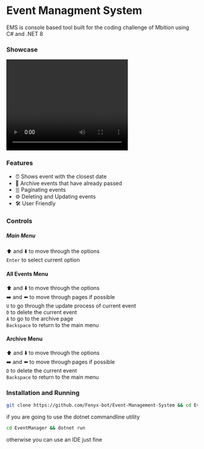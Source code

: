 # Event Managment System
EMS is console based tool built for the coding challenge of Mbition using C# and .NET 8

### Showcase
<video width="320" height="240" controls>
  <source src="./assets/vid.mp4" type="video/mp4">
</video>

### Features
- ⏰ Shows event with the closest date
- 📕 Archive events that have already passed
- 🀠 Paginating events 
- ⚙️ Deleting and Updating events
- 🛠️ User Friendly

### Controls
##### Main Menu
⬆️ and ⬇️ to move through the options <br>
`Enter` to select current option

#### All Events Menu
⬆️ and ⬇️ to move through the options <br>
➡️ and ⬅️  to move through pages if possible <br>
`U` to go through the update process of current event <br>
`D` to delete the current event <br>
`A` to go to the archive page <br>
`Backspace` to return to the main menu

#### Archive Menu
⬆️ and ⬇️ to move through the options <br>
➡️ and ⬅️  to move through pages if possible <br>
`D` to delete the current event <br>
`Backspace` to return to the main menu

### Installation and Running

```bash
git clone https://github.com/Fenyx-bot/Event-Management-System && cd Event-Management-System
```

if you are going to use the dotnet commandline utility
```bash
cd EventManager && dotnet run
```

otherwise you can use an IDE just fine

